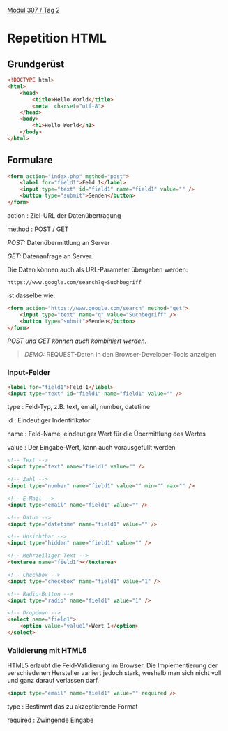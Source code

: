  [Modul 307 / Tag 2](/ilv.307/02-modul-307)

# Repetition HTML

## Grundgerüst
```html
<!DOCTYPE html>
<html>
    <head>
        <title>Hello World</title>
        <meta  charset="utf-8">
    </head>
    <body>
        <h1>Hello World</h1>
    </body>
</html>
```
## Formulare
```html
<form action="index.php" method="post">
    <label for="field1">Feld 1</label>
    <input type="text" id="field1" name="field1" value="" />
    <button type="submit">Senden</button>
</form>
```
action
: Ziel-URL der Datenübertragung

method
: POST / GET

*POST:* Datenübermittlung an Server

*GET:* Datenanfrage an Server. 

Die Daten können auch als URL-Parameter übergeben werden: 

 `https://www.google.com/search?q=Suchbegriff`

 ist dasselbe wie:
```html
<form action="https://www.google.com/search" method="get">
    <input type="text" name="q" value="Suchbegriff" />
    <button type="submit">Senden</button>
</form>
```
*POST und GET können auch kombiniert werden.* 

> *DEMO:* REQUEST-Daten in den Browser-Developer-Tools anzeigen

### Input-Felder
```html
<label for="field1">Feld 1</label>
<input type="text" id="field1" name="field1" value="" />
```

type
: Feld-Typ, z.B. text, email, number, datetime

id
: Eindeutiger Indentifikator

name 
: Feld-Name, eindeutiger Wert für die Übermittlung des Wertes

value 
: Der Eingabe-Wert, kann auch vorausgefüllt werden

```html
<!-- Text -->
<input type="text" name="field1" value="" />

<!-- Zahl -->
<input type="number" name="field1" value="" min="" max="" />

<!-- E-Mail -->
<input type="email" name="field1" value="" />

<!-- Datum -->
<input type="datetime" name="field1" value="" />

<!-- Unsichtbar -->
<input type="hidden" name="field1" value="" />

<!-- Mehrzeiliger Text -->
<textarea name="field1"></textarea>

<!-- Checkbox -->
<input type="checkbox" name="field1" value="1" />

<!-- Radio-Button -->
<input type="radio" name="field1" value="1" />

<!-- Dropdown -->
<select name="field1">
    <option value="value1">Wert 1</option>
</select>
```
### Validierung mit HTML5
HTML5 erlaubt die Feld-Validierung im Browser. Die Implementierung der verschiedenen Hersteller variiert jedoch stark, weshalb man sich nicht voll und ganz darauf verlassen darf.
```html
<input type="email" name="field1" value="" required />
```
type
: Bestimmt das zu akzeptierende Format 

required
: Zwingende Eingabe

<!--stackedit_data:
eyJoaXN0b3J5IjpbLTEyMzMxNzU2MDFdfQ==
-->